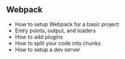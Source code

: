 ## Webpack

- How to setup Webpack for a basic project
- Entry points, output, and loaders
- How to add plugins
- How to split your code into chunks
- How to setup a dev server
